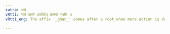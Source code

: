 ```yaml
---
sutra: भावे
vRtti: भावे वाच्ये धातोर्घञ् प्रत्ययो भवति ॥
vRtti_eng: The affix '_ghan_' comes after a root when mere action is denoted.

---
```

